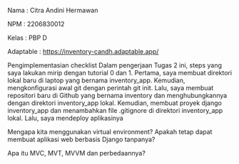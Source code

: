 Nama        : Citra Andini Hermawan

NPM         : 2206830012

Kelas       : PBP D

Adaptable   : https://inventory-candh.adaptable.app/

Pengimplementasian checklist
    Dalam pengerjaan Tugas 2 ini, steps yang saya lakukan mirip dengan tutorial 0 dan 1.
    Pertama, saya membuat direktori lokal baru di laptop yang bernama inventory_app. Kemudian, mengkonfigurasi awal git dengan perintah git init.
    Lalu, saya membuat repositori baru di Github yang bernama inventory dan menghubungkannya dengan direktori inventory_app lokal.
    Kemudian, membuat proyek django inventory_app dan menambahkan file .gitignore di direktori inventory_app lokal. Lalu, saya mendeploy aplikasinya

Mengapa kita menggunakan virtual environment? Apakah tetap dapat membuat aplikasi web berbasis Django tanpanya?

Apa itu MVC, MVT, MVVM dan perbedaannya?

